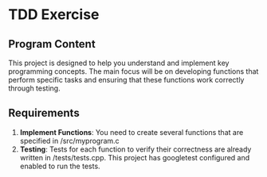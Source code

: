 # TDD Exercise

## Program Content
This project is designed to help you understand and implement key programming concepts. The main focus will be on developing functions that perform specific tasks and ensuring that these functions work correctly through testing.

## Requirements
1. **Implement Functions**: You need to create several functions that are specified in /src/myprogram.c
2. **Testing**: Tests for each function to verify their correctness are already written in /tests/tests.cpp. This project has googletest configured and enabled to run the tests.
